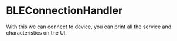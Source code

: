 # BLEConnectionHandler
With this we can connect to device, you can print all the service and characteristics on the UI.
